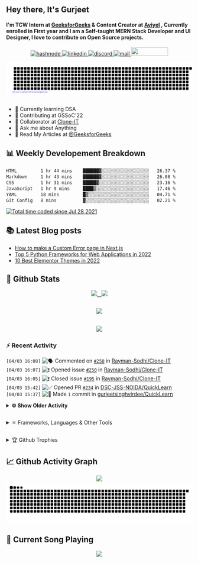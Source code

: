 ## Hey there, It's Gurjeet
#### I'm TCW Intern at [GeeksforGeeks](https://www.geeksforgeeks.org/) & Content Creator at [Aviyel](https://aviyel.com/discussions) , Currently enrolled in First year and I am a Self-taught MERN Stack Developer and UI Designer, I love to contribute on Open Source projects. 

<p align="center">
    <a href="https://gurjeet.hashnode.dev/" target="_blank">
    <img src="https://img.shields.io/badge/@gurjeetsingh-5C87FE?style=for-the-badge&logo=hashnode&logoColor=white" width="130" height="22" alt="hashnode">
    <a href="https://www.linkedin.com/in/gurjeet-singh-virdee-25a476199/" target="_blank">
    <img src="https://img.shields.io/badge/Gurjeet%20Singh%20Virdee-1976D2?style=for-the-badge&logo=linkedin&logoColor=white" width="150" height="22" alt="linkedin">
    <a href="https://discordapp.com/users/916597112882495510" target="_blank">
    <img src="https://img.shields.io/badge/@Guri-5865F2?style=for-the-badge&logo=discord&logoColor=white" width="80" height="22" alt="discord">
    <a href="https://leetcode.com/gurjeetsinghvirdee/" target="_blank">
    <img src="https://img.shields.io/badge/@gurjeetsinghvirdee-FFA116?style=for-the-badge&logo=leetcode&logoColor=white" width="150" height="22" alt="mail">
    <a href = "mailto: gurjeetsinghvirdee@gmail.com" target="_blank"><img src="https://img.shields.io/badge/Say, Hello-D74E43?style=for-the-badge&logo=gmail&logoColor=white" width="100" height="22"></a>
 </p>
 
<p align="center">
    <img src="https://github.com/gurjeetsinghvirdee/gurjeetsinghvirdee/blob/main/gitartwork.svg" />
</p>    
   
 
##         
        
<ul align="left">
  <li> 🏫 Currently learning DSA </li>
  <li> 💜 Contributing at GSSoC'22 </li>
  <li> 🤝 Collaborator at <a href="https://github.com/Rayman-Sodhi/Clone-IT"> Clone-IT </a></li>
  <li> 💬 Ask me about Anything </li>
  <li> 📕 Read My Articles at 
   <a href="https://auth.geeksforgeeks.org/user/gurjeetsinghvirdee/articles" target="_blank">@GeeksforGeeks</a>
 </li>
</ul>  
        
##        
  
## 📊 Weekly Developement Breakdown
  
<!--START_SECTION:waka-->

```text
HTML         1 hr 44 mins    ██████▓░░░░░░░░░░░░░░░░░░   26.37 %
Markdown     1 hr 43 mins    ██████▓░░░░░░░░░░░░░░░░░░   26.08 %
CSS          1 hr 31 mins    █████▓░░░░░░░░░░░░░░░░░░░   23.16 %
JavaScript   1 hr 9 mins     ████▒░░░░░░░░░░░░░░░░░░░░   17.46 %
YAML         18 mins         █▒░░░░░░░░░░░░░░░░░░░░░░░   04.71 %
Git Config   8 mins          ▓░░░░░░░░░░░░░░░░░░░░░░░░   02.21 %
```

<!--END_SECTION:waka--> 

<a href="https://wakatime.com/@ff7098eb-56b3-4619-bbbb-86aad0fce365"><img src="https://wakatime.com/badge/user/ff7098eb-56b3-4619-bbbb-86aad0fce365.svg?style=for-the-badge" alt="Total time coded since Jul 28 2021" /></a>
  
    
## 📚 Latest Blog posts
<!-- BLOG-POST-LIST:START -->
- [How to make a Custom Error page in Next.js](https://gurjeet.hashnode.dev/how-to-make-a-custom-error-page-in-nextjs)
- [Top 5 Python Frameworks for Web Applications in 2022](https://gurjeet.hashnode.dev/top-5-python-frameworks-for-web-applications-in-2022)
- [10 Best Elementor Themes in 2022](https://gurjeet.hashnode.dev/10-best-elementor-themes-in-2022)
<!-- BLOG-POST-LIST:END -->  
  
##
        
## 💫 Github Stats
        
<div align="center">
 <a href="https://github-readme-streak-stats.herokuapp.com/?user=gurjeetsinghvirdee&theme=synthwave" target="_blank">
   <img width="45%" src="https://github-readme-streak-stats.herokuapp.com/?user=gurjeetsinghvirdee&theme=synthwave" /> &nbsp;
 </a>
    
 <a href="https://github-readme-stats.vercel.app/api?username=gurjeetsinghvirdee&show_icons=true&theme=synthwave&include_all_commits=true" target="_blank">
  <img width="45%" src="https://github-readme-stats.vercel.app/api?username=gurjeetsinghvirdee&show_icons=true&theme=synthwave&include_all_commits=true" />
 </a>
</div>      
  
##
        
<div align="center">
   <a href="https://github-readme-stats.vercel.app/api/top-langs/?username=gurjeetsinghvirdee&layout=compact&hide=html&theme=synthwave" target="_blank">
       <img width="43%" src="https://github-readme-stats.vercel.app/api/top-langs/?username=gurjeetsinghvirdee&layout=compact&&theme=synthwave" />  
   </a> 
</div>   

##        
  
<p align="center">
  <img src="https://github-profile-summary-cards.vercel.app/api/cards/profile-details?username=gurjeetsinghvirdee&theme=dracula&hide_border=true" />
</p>
        
### ⚡ Recent Activity     
        
<!--START_SECTION:activity-->  
`[04/03 16:08]` <img alt="🗣" src="https://github.com/cheesits456/github-activity-readme/raw/master/icons/comment.png" align="top" height="18"> Commented on [`#250`](https://github.com//Rayman-Sodhi/Clone-IT/issues/250 'Add MS Paint Clone') in [Rayman-Sodhi/Clone-IT](https://github.com/Rayman-Sodhi/Clone-IT)  
`[04/03 16:07]` <img alt="❗️" src="https://github.com/cheesits456/github-activity-readme/raw/master/icons/issue.png" align="top" height="18"> Opened issue [`#250`](https://github.com//Rayman-Sodhi/Clone-IT/issues/250 'Add MS Paint Clone') in [Rayman-Sodhi/Clone-IT](https://github.com/Rayman-Sodhi/Clone-IT)  
`[04/03 16:05]` <img alt="❗️" src="https://github.com/cheesits456/github-activity-readme/raw/master/icons/issue.png" align="top" height="18"> Closed issue [`#195`](https://github.com//Rayman-Sodhi/Clone-IT/issues/195 'Read this⚡') in [Rayman-Sodhi/Clone-IT](https://github.com/Rayman-Sodhi/Clone-IT)  
`[04/03 15:42]` <img alt="✅" src="https://github.com/cheesits456/github-activity-readme/raw/master/icons/pr-open.png" align="top" height="18"> Opened PR [`#234`](https://github.com//DSC-JSS-NOIDA/QuickLearn/pull/234 'MEVN resources added') in [DSC-JSS-NOIDA/QuickLearn](https://github.com/DSC-JSS-NOIDA/QuickLearn)  
`[04/03 15:37]` <img alt="📝" src="https://github.com/cheesits456/github-activity-readme/raw/master/icons/commit.png" align="top" height="18"> Made `1` commit in [gurjeetsinghvirdee/QuickLearn](https://github.com/gurjeetsinghvirdee/QuickLearn)  

<details><summary><b> ⚙️ Show Older Activity</b></summary>

`[04/03 15:23]` <img alt="🗣" src="https://github.com/cheesits456/github-activity-readme/raw/master/icons/comment.png" align="top" height="18"> Commented on [`#250`](https://github.com//abhijeet007rocks8/Dev-Scripts/issues/250 '2048 game clone added') in [abhijeet007rocks8/Dev-Scripts](https://github.com/abhijeet007rocks8/Dev-Scripts)  
`[04/03 15:06]` <img alt="📝" src="https://github.com/cheesits456/github-activity-readme/raw/master/icons/commit.png" align="top" height="18"> Made `29` commits in [gurjeetsinghvirdee/QuickLearn](https://github.com/gurjeetsinghvirdee/QuickLearn)  
`[04/03 14:58]` <img alt="❗️" src="https://github.com/cheesits456/github-activity-readme/raw/master/icons/issue.png" align="top" height="18"> Opened issue [`#233`](https://github.com//DSC-JSS-NOIDA/QuickLearn/issues/233 'Add MEVN Resources ') in [DSC-JSS-NOIDA/QuickLearn](https://github.com/DSC-JSS-NOIDA/QuickLearn)  
`[04/03 12:29]` <img alt="❗️" src="https://github.com/cheesits456/github-activity-readme/raw/master/icons/issue.png" align="top" height="18"> Opened issue [`#230`](https://github.com//DSC-JSS-NOIDA/QuickLearn/issues/230 'Add GSSOC img in Readme') in [DSC-JSS-NOIDA/QuickLearn](https://github.com/DSC-JSS-NOIDA/QuickLearn)  
`[04/03 12:20]` <img alt="❗️" src="https://github.com/cheesits456/github-activity-readme/raw/master/icons/issue.png" align="top" height="18"> Closed issue [`#228`](https://github.com//Rayman-Sodhi/Clone-IT/issues/228 'Title: Styling Discord clone') in [Rayman-Sodhi/Clone-IT](https://github.com/Rayman-Sodhi/Clone-IT)  
`[04/03 12:03]` <img alt="❗️" src="https://github.com/cheesits456/github-activity-readme/raw/master/icons/issue.png" align="top" height="18"> Closed issue [`#249`](https://github.com//Rayman-Sodhi/Clone-IT/issues/249 'testing') in [Rayman-Sodhi/Clone-IT](https://github.com/Rayman-Sodhi/Clone-IT)  
`[04/03 12:02]` <img alt="🗣" src="https://github.com/cheesits456/github-activity-readme/raw/master/icons/comment.png" align="top" height="18"> Commented on [`#249`](https://github.com//Rayman-Sodhi/Clone-IT/issues/249 'testing') in [Rayman-Sodhi/Clone-IT](https://github.com/Rayman-Sodhi/Clone-IT)  
`[04/03 12:02]` <img alt="🗣" src="https://github.com/cheesits456/github-activity-readme/raw/master/icons/comment.png" align="top" height="18"> Commented on [`#249`](https://github.com//Rayman-Sodhi/Clone-IT/issues/249 'testing') in [Rayman-Sodhi/Clone-IT](https://github.com/Rayman-Sodhi/Clone-IT)  
`[04/03 12:02]` <img alt="❗️" src="https://github.com/cheesits456/github-activity-readme/raw/master/icons/issue.png" align="top" height="18"> Opened issue [`#249`](https://github.com//Rayman-Sodhi/Clone-IT/issues/249 'testing') in [Rayman-Sodhi/Clone-IT](https://github.com/Rayman-Sodhi/Clone-IT)  
`[04/03 12:00]` <img alt="📝" src="https://github.com/cheesits456/github-activity-readme/raw/master/icons/commit.png" align="top" height="18"> Made `1` commit in [Rayman-Sodhi/Clone-IT](https://github.com/Rayman-Sodhi/Clone-IT)  
`[04/03 11:55]` <img alt="📝" src="https://github.com/cheesits456/github-activity-readme/raw/master/icons/commit.png" align="top" height="18"> Made `2` commits in [gurjeetsinghvirdee/Ace-The-FrontEnd](https://github.com/gurjeetsinghvirdee/Ace-The-FrontEnd)  
`[04/03 11:54]` <img alt="✅" src="https://github.com/cheesits456/github-activity-readme/raw/master/icons/pr-open.png" align="top" height="18"> Opened PR [`#248`](https://github.com//Rayman-Sodhi/Clone-IT/pull/248 'Amazon clone added') in [Rayman-Sodhi/Clone-IT](https://github.com/Rayman-Sodhi/Clone-IT)  
`[04/03 11:47]` <img alt="📝" src="https://github.com/cheesits456/github-activity-readme/raw/master/icons/commit.png" align="top" height="18"> Made `12` commits in [gurjeetsinghvirdee/Clone-IT](https://github.com/gurjeetsinghvirdee/Clone-IT)  
`[04/03 11:15]` <img alt="📝" src="https://github.com/cheesits456/github-activity-readme/raw/master/icons/commit.png" align="top" height="18"> Made `4` commits in [Rayman-Sodhi/Clone-IT](https://github.com/Rayman-Sodhi/Clone-IT)  
`[04/03 11:15]` <img alt="🎉" src="https://github.com/cheesits456/github-activity-readme/raw/master/icons/merge.png" align="top" height="18"> Merged PR [`#246`](https://github.com//Rayman-Sodhi/Clone-IT/pull/246 'Better Styling') in [Rayman-Sodhi/Clone-IT](https://github.com/Rayman-Sodhi/Clone-IT)  
`[04/03 11:15]` <img alt="🔍" src="https://github.com/cheesits456/github-activity-readme/raw/master/icons/review.png" align="top" height="18"> Reviewed [`#246`](https://github.com//Rayman-Sodhi/Clone-IT/pull/246 'Better Styling') in [Rayman-Sodhi/Clone-IT](https://github.com/Rayman-Sodhi/Clone-IT)  
`[04/03 11:03]` <img alt="🗣" src="https://github.com/cheesits456/github-activity-readme/raw/master/icons/comment.png" align="top" height="18"> Commented on [`#167`](https://github.com//Rayman-Sodhi/Clone-IT/issues/167 'Make a Hamburger in Navbar ') in [Rayman-Sodhi/Clone-IT](https://github.com/Rayman-Sodhi/Clone-IT)  
`[04/03 10:53]` <img alt="🗣" src="https://github.com/cheesits456/github-activity-readme/raw/master/icons/comment.png" align="top" height="18"> Commented on [`#167`](https://github.com//Rayman-Sodhi/Clone-IT/issues/167 'Make a Hamburger in Navbar ') in [Rayman-Sodhi/Clone-IT](https://github.com/Rayman-Sodhi/Clone-IT)  
`[04/03 10:13]` <img alt="❗️" src="https://github.com/cheesits456/github-activity-readme/raw/master/icons/issue.png" align="top" height="18"> Opened issue [`#4359`](https://github.com//chatwoot/chatwoot/issues/4359 'Auto Reply after fetching canned response') in [chatwoot/chatwoot](https://github.com/chatwoot/chatwoot)  
`[04/03 06:23]` <img alt="📝" src="https://github.com/cheesits456/github-activity-readme/raw/master/icons/commit.png" align="top" height="18"> Made `6` commits in [Rayman-Sodhi/Clone-IT](https://github.com/Rayman-Sodhi/Clone-IT)  
`[04/03 06:23]` <img alt="🎉" src="https://github.com/cheesits456/github-activity-readme/raw/master/icons/merge.png" align="top" height="18"> Merged PR [`#245`](https://github.com//Rayman-Sodhi/Clone-IT/pull/245 'Avengers Puzzle Game Clone ') in [Rayman-Sodhi/Clone-IT](https://github.com/Rayman-Sodhi/Clone-IT)  
`[04/03 06:23]` <img alt="🔍" src="https://github.com/cheesits456/github-activity-readme/raw/master/icons/review.png" align="top" height="18"> Reviewed [`#245`](https://github.com//Rayman-Sodhi/Clone-IT/pull/245 'Avengers Puzzle Game Clone ') in [Rayman-Sodhi/Clone-IT](https://github.com/Rayman-Sodhi/Clone-IT)  
`[04/03 05:16]` <img alt="🗣" src="https://github.com/cheesits456/github-activity-readme/raw/master/icons/comment.png" align="top" height="18"> Commented on [`#288`](https://github.com//surajm-333/Ace-The-FrontEnd/issues/288 '2048 Game added') in [surajm-333/Ace-The-FrontEnd](https://github.com/surajm-333/Ace-The-FrontEnd)  
`[04/03 05:01]` <img alt="❗️" src="https://github.com/cheesits456/github-activity-readme/raw/master/icons/issue.png" align="top" height="18"> Closed issue [`#237`](https://github.com//Rayman-Sodhi/Clone-IT/issues/237 'Grammarly Clone ') in [Rayman-Sodhi/Clone-IT](https://github.com/Rayman-Sodhi/Clone-IT)  
`[04/03 05:00]` <img alt="🗣" src="https://github.com/cheesits456/github-activity-readme/raw/master/icons/comment.png" align="top" height="18"> Commented on [`#242`](https://github.com//Rayman-Sodhi/Clone-IT/issues/242 'Change Position of  scroll up button . Chatbot and Scroll up button  are intermixed.') in [Rayman-Sodhi/Clone-IT](https://github.com/Rayman-Sodhi/Clone-IT)  
`[04/02 21:43]` <img alt="📝" src="https://github.com/cheesits456/github-activity-readme/raw/master/icons/commit.png" align="top" height="18"> Made `1` commit in [gurjeetsinghvirdee/Clone-IT](https://github.com/gurjeetsinghvirdee/Clone-IT)  
`[04/02 21:34]` <img alt="🗣" src="https://github.com/cheesits456/github-activity-readme/raw/master/icons/comment.png" align="top" height="18"> Commented on [`#16`](https://github.com//Rayman-Sodhi/Clone-IT/issues/16 'Enhance the LInkedIn Clone and change the   idea from ConnectedIn to LinkedIn') in [Rayman-Sodhi/Clone-IT](https://github.com/Rayman-Sodhi/Clone-IT)  
`[04/02 21:34]` <img alt="✅" src="https://github.com/cheesits456/github-activity-readme/raw/master/icons/pr-open.png" align="top" height="18"> Opened PR [`#71`](https://github.com//girlscript/gssoc-website-new/pull/71 'feat: live chatbot added') in [girlscript/gssoc-website-new](https://github.com/girlscript/gssoc-website-new)  
`[04/02 21:30]` <img alt="📝" src="https://github.com/cheesits456/github-activity-readme/raw/master/icons/commit.png" align="top" height="18"> Made `1` commit in [gurjeetsinghvirdee/gssoc-website-new](https://github.com/gurjeetsinghvirdee/gssoc-website-new)  
`[04/02 21:19]` <img alt="📂" src="https://github.com/cheesits456/github-activity-readme/raw/master/icons/create-branch.png" align="top" height="18"> Created branch [`chatbot`](https://github.com/gurjeetsinghvirdee/gssoc-website-new/tree/chatbot) in [gurjeetsinghvirdee/gssoc-website-new](https://github.com/gurjeetsinghvirdee/gssoc-website-new)  
`[04/02 21:13]` <img alt="🗣" src="https://github.com/cheesits456/github-activity-readme/raw/master/icons/comment.png" align="top" height="18"> Commented on [`#31`](https://github.com//aviyelverse/aviyel-first-pr/issues/31 'Update README with more content') in [aviyelverse/aviyel-first-pr](https://github.com/aviyelverse/aviyel-first-pr)  
`[04/02 21:11]` <img alt="🗣" src="https://github.com/cheesits456/github-activity-readme/raw/master/icons/comment.png" align="top" height="18"> Commented on [`#31`](https://github.com//aviyelverse/aviyel-first-pr/issues/31 'Update README with more content') in [aviyelverse/aviyel-first-pr](https://github.com/aviyelverse/aviyel-first-pr)  
`[04/02 19:12]` <img alt="🗣" src="https://github.com/cheesits456/github-activity-readme/raw/master/icons/comment.png" align="top" height="18"> Commented on [`#31`](https://github.com//aviyelverse/aviyel-first-pr/issues/31 'Update README with more content') in [aviyelverse/aviyel-first-pr](https://github.com/aviyelverse/aviyel-first-pr)  
`[04/02 19:06]` <img alt="📝" src="https://github.com/cheesits456/github-activity-readme/raw/master/icons/commit.png" align="top" height="18"> Made `14` commits in [gurjeetsinghvirdee/aviyel-first-pr](https://github.com/gurjeetsinghvirdee/aviyel-first-pr)  
`[04/02 19:00]` <img alt="❗️" src="https://github.com/cheesits456/github-activity-readme/raw/master/icons/issue.png" align="top" height="18"> Opened issue [`#70`](https://github.com//girlscript/gssoc-website-new/issues/70 'Feat: Live Chatbot') in [girlscript/gssoc-website-new](https://github.com/girlscript/gssoc-website-new)  
`[04/02 18:58]` <img alt="📝" src="https://github.com/cheesits456/github-activity-readme/raw/master/icons/commit.png" align="top" height="18"> Made `1` commit in [gurjeetsinghvirdee/gssoc-website-new](https://github.com/gurjeetsinghvirdee/gssoc-website-new)  
`[04/02 18:54]` <img alt="📝" src="https://github.com/cheesits456/github-activity-readme/raw/master/icons/commit.png" align="top" height="18"> Made `1` commit in [gurjeetsinghvirdee/Clone-IT](https://github.com/gurjeetsinghvirdee/Clone-IT)  
`[04/02 18:44]` <img alt="✅" src="https://github.com/cheesits456/github-activity-readme/raw/master/icons/pr-open.png" align="top" height="18"> Opened PR [`#241`](https://github.com//Rayman-Sodhi/Clone-IT/pull/241 'Chabot created ') in [Rayman-Sodhi/Clone-IT](https://github.com/Rayman-Sodhi/Clone-IT)  
`[04/02 18:41]` <img alt="📝" src="https://github.com/cheesits456/github-activity-readme/raw/master/icons/commit.png" align="top" height="18"> Made `9` commits in [gurjeetsinghvirdee/Clone-IT](https://github.com/gurjeetsinghvirdee/Clone-IT)  
`[04/02 18:22]` <img alt="✅" src="https://github.com/cheesits456/github-activity-readme/raw/master/icons/pr-open.png" align="top" height="18"> Opened PR [`#288`](https://github.com//surajm-333/Ace-The-FrontEnd/pull/288 '2048 Game added') in [surajm-333/Ace-The-FrontEnd](https://github.com/surajm-333/Ace-The-FrontEnd)  
`[04/02 18:13]` <img alt="📂" src="https://github.com/cheesits456/github-activity-readme/raw/master/icons/create-branch.png" align="top" height="18"> Created branch [`game`](https://github.com/gurjeetsinghvirdee/Ace-The-FrontEnd/tree/game) in [gurjeetsinghvirdee/Ace-The-FrontEnd](https://github.com/gurjeetsinghvirdee/Ace-The-FrontEnd)  
`[04/02 17:59]` <img alt="🗣" src="https://github.com/cheesits456/github-activity-readme/raw/master/icons/comment.png" align="top" height="18"> Commented on [`#240`](https://github.com//Rayman-Sodhi/Clone-IT/issues/240 'Add Chatbot') in [Rayman-Sodhi/Clone-IT](https://github.com/Rayman-Sodhi/Clone-IT)  
`[04/02 17:59]` <img alt="❗️" src="https://github.com/cheesits456/github-activity-readme/raw/master/icons/issue.png" align="top" height="18"> Opened issue [`#240`](https://github.com//Rayman-Sodhi/Clone-IT/issues/240 'Add Chatbot') in [Rayman-Sodhi/Clone-IT](https://github.com/Rayman-Sodhi/Clone-IT)  
`[04/02 17:58]` <img alt="🗣" src="https://github.com/cheesits456/github-activity-readme/raw/master/icons/comment.png" align="top" height="18"> Commented on [`#239`](https://github.com//Rayman-Sodhi/Clone-IT/issues/239 'Title: Add Wordle-Clone') in [Rayman-Sodhi/Clone-IT](https://github.com/Rayman-Sodhi/Clone-IT)  
`[04/02 17:34]` <img alt="📝" src="https://github.com/cheesits456/github-activity-readme/raw/master/icons/commit.png" align="top" height="18"> Made `5` commits in [Rayman-Sodhi/Clone-IT](https://github.com/Rayman-Sodhi/Clone-IT)  
`[04/02 17:34]` <img alt="🎉" src="https://github.com/cheesits456/github-activity-readme/raw/master/icons/merge.png" align="top" height="18"> Merged PR [`#238`](https://github.com//Rayman-Sodhi/Clone-IT/pull/238 'Grammarly(Character Counter)') in [Rayman-Sodhi/Clone-IT](https://github.com/Rayman-Sodhi/Clone-IT)  
`[04/02 17:33]` <img alt="🔍" src="https://github.com/cheesits456/github-activity-readme/raw/master/icons/review.png" align="top" height="18"> Reviewed [`#238`](https://github.com//Rayman-Sodhi/Clone-IT/pull/238 'Grammarly(Character Counter)') in [Rayman-Sodhi/Clone-IT](https://github.com/Rayman-Sodhi/Clone-IT)  
`[04/02 15:23]` <img alt="📝" src="https://github.com/cheesits456/github-activity-readme/raw/master/icons/commit.png" align="top" height="18"> Made `2` commits in [gurjeetsinghvirdee/Ace-The-FrontEnd](https://github.com/gurjeetsinghvirdee/Ace-The-FrontEnd)  
`[04/02 15:20]` <img alt="📝" src="https://github.com/cheesits456/github-activity-readme/raw/master/icons/commit.png" align="top" height="18"> Made `53` commits in [gurjeetsinghvirdee/Bundli-Frontend](https://github.com/gurjeetsinghvirdee/Bundli-Frontend)  
`[04/02 15:18]` <img alt="🗣" src="https://github.com/cheesits456/github-activity-readme/raw/master/icons/comment.png" align="top" height="18"> Commented on [`#238`](https://github.com//Rayman-Sodhi/Clone-IT/issues/238 'Grammarly(Character Counter)') in [Rayman-Sodhi/Clone-IT](https://github.com/Rayman-Sodhi/Clone-IT)  
`[04/02 07:18]` <img alt="🗣" src="https://github.com/cheesits456/github-activity-readme/raw/master/icons/comment.png" align="top" height="18"> Commented on [`#188`](https://github.com//Rayman-Sodhi/Clone-IT/issues/188 'Title: Add a CodePen Clone ') in [Rayman-Sodhi/Clone-IT](https://github.com/Rayman-Sodhi/Clone-IT)  
`[04/02 06:11]` <img alt="❗️" src="https://github.com/cheesits456/github-activity-readme/raw/master/icons/issue.png" align="top" height="18"> Opened issue [`#431`](https://github.com//ZeroOctave/ZeroOctave-Javascript-Projects/issues/431 'Add 2048 game') in [ZeroOctave/ZeroOctave-Javascript-Projects](https://github.com/ZeroOctave/ZeroOctave-Javascript-Projects)  
`[04/02 05:33]` <img alt="⭐" src="https://github.com/cheesits456/github-activity-readme/raw/master/icons/star.png" align="top" height="18"> Starred [medusajs/medusa](https://github.com/medusajs/medusa)  
`[04/02 05:31]` <img alt="🗣" src="https://github.com/cheesits456/github-activity-readme/raw/master/icons/comment.png" align="top" height="18"> Commented on [`#58`](https://github.com//Rayman-Sodhi/Clone-IT/issues/58 'Confirmed password not hidden') in [Rayman-Sodhi/Clone-IT](https://github.com/Rayman-Sodhi/Clone-IT)  
`[04/02 05:31]` <img alt="❗️" src="https://github.com/cheesits456/github-activity-readme/raw/master/icons/issue.png" align="top" height="18"> Closed issue [`#58`](https://github.com//Rayman-Sodhi/Clone-IT/issues/58 'Confirmed password not hidden') in [Rayman-Sodhi/Clone-IT](https://github.com/Rayman-Sodhi/Clone-IT)  
`[04/02 05:29]` <img alt="❗️" src="https://github.com/cheesits456/github-activity-readme/raw/master/icons/issue.png" align="top" height="18"> Closed issue [`#236`](https://github.com//Rayman-Sodhi/Clone-IT/issues/236 'Add Instagram Clone ') in [Rayman-Sodhi/Clone-IT](https://github.com/Rayman-Sodhi/Clone-IT)  
`[04/02 05:29]` <img alt="🗣" src="https://github.com/cheesits456/github-activity-readme/raw/master/icons/comment.png" align="top" height="18"> Commented on [`#236`](https://github.com//Rayman-Sodhi/Clone-IT/issues/236 'Add Instagram Clone ') in [Rayman-Sodhi/Clone-IT](https://github.com/Rayman-Sodhi/Clone-IT)  
`[04/02 04:34]` <img alt="❗️" src="https://github.com/cheesits456/github-activity-readme/raw/master/icons/issue.png" align="top" height="18"> Closed issue [`#214`](https://github.com//Rayman-Sodhi/Clone-IT/issues/214 'Create: Kali.org Homepage Clone') in [Rayman-Sodhi/Clone-IT](https://github.com/Rayman-Sodhi/Clone-IT)  
`[04/02 04:33]` <img alt="📝" src="https://github.com/cheesits456/github-activity-readme/raw/master/icons/commit.png" align="top" height="18"> Made `2` commits in [Rayman-Sodhi/Clone-IT](https://github.com/Rayman-Sodhi/Clone-IT)  
`[04/02 04:33]` <img alt="🎉" src="https://github.com/cheesits456/github-activity-readme/raw/master/icons/merge.png" align="top" height="18"> Merged PR [`#235`](https://github.com//Rayman-Sodhi/Clone-IT/pull/235 'kali-org-homepage-clone') in [Rayman-Sodhi/Clone-IT](https://github.com/Rayman-Sodhi/Clone-IT)  
`[04/02 04:33]` <img alt="🔍" src="https://github.com/cheesits456/github-activity-readme/raw/master/icons/review.png" align="top" height="18"> Reviewed [`#235`](https://github.com//Rayman-Sodhi/Clone-IT/pull/235 'kali-org-homepage-clone') in [Rayman-Sodhi/Clone-IT](https://github.com/Rayman-Sodhi/Clone-IT)  
`[04/01 21:46]` <img alt="❗️" src="https://github.com/cheesits456/github-activity-readme/raw/master/icons/issue.png" align="top" height="18"> Opened issue [`#279`](https://github.com//surajm-333/Ace-The-FrontEnd/issues/279 'Add Amazon Clone') in [surajm-333/Ace-The-FrontEnd](https://github.com/surajm-333/Ace-The-FrontEnd)  
`[04/01 21:41]` <img alt="❗️" src="https://github.com/cheesits456/github-activity-readme/raw/master/icons/issue.png" align="top" height="18"> Opened issue [`#254`](https://github.com//abhijeet007rocks8/Dev-Scripts/issues/254 '3d Layered Effect') in [abhijeet007rocks8/Dev-Scripts](https://github.com/abhijeet007rocks8/Dev-Scripts)  
`[04/01 21:39]` <img alt="❗️" src="https://github.com/cheesits456/github-activity-readme/raw/master/icons/issue.png" align="top" height="18"> Opened issue [`#253`](https://github.com//abhijeet007rocks8/Dev-Scripts/issues/253 'Add Todo App') in [abhijeet007rocks8/Dev-Scripts](https://github.com/abhijeet007rocks8/Dev-Scripts)  
`[04/01 21:35]` <img alt="🗣" src="https://github.com/cheesits456/github-activity-readme/raw/master/icons/comment.png" align="top" height="18"> Commented on [`#234`](https://github.com//Rayman-Sodhi/Clone-IT/issues/234 'Add Amazon Clone') in [Rayman-Sodhi/Clone-IT](https://github.com/Rayman-Sodhi/Clone-IT)  
`[04/01 21:34]` <img alt="❗️" src="https://github.com/cheesits456/github-activity-readme/raw/master/icons/issue.png" align="top" height="18"> Opened issue [`#234`](https://github.com//Rayman-Sodhi/Clone-IT/issues/234 'Add Amazon Clone') in [Rayman-Sodhi/Clone-IT](https://github.com/Rayman-Sodhi/Clone-IT)  
`[04/01 20:57]` <img alt="📝" src="https://github.com/cheesits456/github-activity-readme/raw/master/icons/commit.png" align="top" height="18"> Made `1` commit in [gurjeetsinghvirdee/Dev-Scripts](https://github.com/gurjeetsinghvirdee/Dev-Scripts)  
`[04/01 20:53]` <img alt="✅" src="https://github.com/cheesits456/github-activity-readme/raw/master/icons/pr-open.png" align="top" height="18"> Opened PR [`#250`](https://github.com//abhijeet007rocks8/Dev-Scripts/pull/250 '2048 game clone added') in [abhijeet007rocks8/Dev-Scripts](https://github.com/abhijeet007rocks8/Dev-Scripts)  
`[04/01 20:49]` <img alt="📂" src="https://github.com/cheesits456/github-activity-readme/raw/master/icons/create-branch.png" align="top" height="18"> Created branch [`2048`](https://github.com/gurjeetsinghvirdee/Dev-Scripts/tree/2048) in [gurjeetsinghvirdee/Dev-Scripts](https://github.com/gurjeetsinghvirdee/Dev-Scripts)  
`[04/01 20:15]` <img alt="❗️" src="https://github.com/cheesits456/github-activity-readme/raw/master/icons/issue.png" align="top" height="18"> Opened issue [`#249`](https://github.com//abhijeet007rocks8/Dev-Scripts/issues/249 'Add Amazon Clone') in [abhijeet007rocks8/Dev-Scripts](https://github.com/abhijeet007rocks8/Dev-Scripts)  
`[04/01 20:02]` <img alt="📝" src="https://github.com/cheesits456/github-activity-readme/raw/master/icons/commit.png" align="top" height="18"> Made `2` commits in [gurjeetsinghvirdee/Dev-Scripts](https://github.com/gurjeetsinghvirdee/Dev-Scripts)  
`[04/01 19:57]` <img alt="📝" src="https://github.com/cheesits456/github-activity-readme/raw/master/icons/commit.png" align="top" height="18"> Made `2` commits in [gurjeetsinghvirdee/gurjeetsinghvirdee](https://github.com/gurjeetsinghvirdee/gurjeetsinghvirdee)  
`[04/01 19:36]` <img alt="🗣" src="https://github.com/cheesits456/github-activity-readme/raw/master/icons/comment.png" align="top" height="18"> Commented on [`#233`](https://github.com//Rayman-Sodhi/Clone-IT/issues/233 'Clones linked') in [Rayman-Sodhi/Clone-IT](https://github.com/Rayman-Sodhi/Clone-IT)  
`[04/01 19:28]` <img alt="📝" src="https://github.com/cheesits456/github-activity-readme/raw/master/icons/commit.png" align="top" height="18"> Made `4` commits in [gurjeetsinghvirdee/Clone-IT](https://github.com/gurjeetsinghvirdee/Clone-IT)  
`[04/01 18:50]` <img alt="🗣" src="https://github.com/cheesits456/github-activity-readme/raw/master/icons/comment.png" align="top" height="18"> Commented on [`#150`](https://github.com//Rayman-Sodhi/Clone-IT/issues/150 'Add some new features in FAQ page') in [Rayman-Sodhi/Clone-IT](https://github.com/Rayman-Sodhi/Clone-IT)  
`[04/01 18:49]` <img alt="🗣" src="https://github.com/cheesits456/github-activity-readme/raw/master/icons/comment.png" align="top" height="18"> Commented on [`#150`](https://github.com//Rayman-Sodhi/Clone-IT/issues/150 'Add some new features in FAQ page') in [Rayman-Sodhi/Clone-IT](https://github.com/Rayman-Sodhi/Clone-IT)  
`[04/01 18:31]` <img alt="📝" src="https://github.com/cheesits456/github-activity-readme/raw/master/icons/commit.png" align="top" height="18"> Made `1` commit in [gurjeetsinghvirdee/Clone-IT](https://github.com/gurjeetsinghvirdee/Clone-IT)  
`[04/01 17:42]` <img alt="✅" src="https://github.com/cheesits456/github-activity-readme/raw/master/icons/pr-open.png" align="top" height="18"> Opened PR [`#233`](https://github.com//Rayman-Sodhi/Clone-IT/pull/233 'Clones linked') in [Rayman-Sodhi/Clone-IT](https://github.com/Rayman-Sodhi/Clone-IT)  
`[04/01 17:37]` <img alt="📝" src="https://github.com/cheesits456/github-activity-readme/raw/master/icons/commit.png" align="top" height="18"> Made `86` commits in [gurjeetsinghvirdee/Clone-IT](https://github.com/gurjeetsinghvirdee/Clone-IT)  
`[04/01 15:20]` <img alt="❗️" src="https://github.com/cheesits456/github-activity-readme/raw/master/icons/issue.png" align="top" height="18"> Closed issue [`#227`](https://github.com//abhijeet007rocks8/Dev-Scripts/issues/227 'Google Search Engine Clone ') in [abhijeet007rocks8/Dev-Scripts](https://github.com/abhijeet007rocks8/Dev-Scripts)  
`[04/01 15:18]` <img alt="❗️" src="https://github.com/cheesits456/github-activity-readme/raw/master/icons/issue.png" align="top" height="18"> Opened issue [`#241`](https://github.com//abhijeet007rocks8/Dev-Scripts/issues/241 'add 2048 game ') in [abhijeet007rocks8/Dev-Scripts](https://github.com/abhijeet007rocks8/Dev-Scripts)  
`[04/01 15:09]` <img alt="🗣" src="https://github.com/cheesits456/github-activity-readme/raw/master/icons/comment.png" align="top" height="18"> Commented on [`#232`](https://github.com//Rayman-Sodhi/Clone-IT/issues/232 'link cloned projects') in [Rayman-Sodhi/Clone-IT](https://github.com/Rayman-Sodhi/Clone-IT)  
`[04/01 15:09]` <img alt="❗️" src="https://github.com/cheesits456/github-activity-readme/raw/master/icons/issue.png" align="top" height="18"> Opened issue [`#232`](https://github.com//Rayman-Sodhi/Clone-IT/issues/232 'link cloned projects') in [Rayman-Sodhi/Clone-IT](https://github.com/Rayman-Sodhi/Clone-IT)  
`[04/01 14:55]` <img alt="🗣" src="https://github.com/cheesits456/github-activity-readme/raw/master/icons/comment.png" align="top" height="18"> Commented on [`#231`](https://github.com//Rayman-Sodhi/Clone-IT/issues/231 'Twitch Homepage Clone') in [Rayman-Sodhi/Clone-IT](https://github.com/Rayman-Sodhi/Clone-IT)  
`[04/01 14:55]` <img alt="🗣" src="https://github.com/cheesits456/github-activity-readme/raw/master/icons/comment.png" align="top" height="18"> Commented on [`#231`](https://github.com//Rayman-Sodhi/Clone-IT/issues/231 'Twitch Homepage Clone') in [Rayman-Sodhi/Clone-IT](https://github.com/Rayman-Sodhi/Clone-IT)  
`[04/01 14:53]` <img alt="📂" src="https://github.com/cheesits456/github-activity-readme/raw/master/icons/create-branch.png" align="top" height="18"> Created branch [`master`](https://github.com/gurjeetsinghvirdee/2048-game/tree/master) in [gurjeetsinghvirdee/2048-game](https://github.com/gurjeetsinghvirdee/2048-game)  
`[04/01 14:35]` <img alt="➕" src="https://github.com/cheesits456/github-activity-readme/raw/master/icons/create-repo.png" align="top" height="18"> Created repository [gurjeetsinghvirdee/2048-game](https://github.com/gurjeetsinghvirdee/2048-game)  
`[04/01 14:20]` <img alt="❗️" src="https://github.com/cheesits456/github-activity-readme/raw/master/icons/issue.png" align="top" height="18"> Closed issue [`#6`](https://github.com//gurjeetsinghvirdee/gurjeetsinghvirdee/issues/6 'feat: demo') in [gurjeetsinghvirdee/gurjeetsinghvirdee](https://github.com/gurjeetsinghvirdee/gurjeetsinghvirdee)  
`[04/01 14:19]` <img alt="❗️" src="https://github.com/cheesits456/github-activity-readme/raw/master/icons/issue.png" align="top" height="18"> Opened issue [`#6`](https://github.com//gurjeetsinghvirdee/gurjeetsinghvirdee/issues/6 'feat: demo') in [gurjeetsinghvirdee/gurjeetsinghvirdee](https://github.com/gurjeetsinghvirdee/gurjeetsinghvirdee)  
`[04/01 14:18]` <img alt="❗️" src="https://github.com/cheesits456/github-activity-readme/raw/master/icons/issue.png" align="top" height="18"> Closed issue [`#5`](https://github.com//gurjeetsinghvirdee/gurjeetsinghvirdee/issues/5 'contributor: add project') in [gurjeetsinghvirdee/gurjeetsinghvirdee](https://github.com/gurjeetsinghvirdee/gurjeetsinghvirdee)  
`[04/01 14:17]` <img alt="❗️" src="https://github.com/cheesits456/github-activity-readme/raw/master/icons/issue.png" align="top" height="18"> Opened issue [`#5`](https://github.com//gurjeetsinghvirdee/gurjeetsinghvirdee/issues/5 'contributor: add project') in [gurjeetsinghvirdee/gurjeetsinghvirdee](https://github.com/gurjeetsinghvirdee/gurjeetsinghvirdee)  
`[04/01 14:13]` <img alt="📝" src="https://github.com/cheesits456/github-activity-readme/raw/master/icons/commit.png" align="top" height="18"> Made `3` commits in [gurjeetsinghvirdee/gurjeetsinghvirdee](https://github.com/gurjeetsinghvirdee/gurjeetsinghvirdee)  
`[04/01 14:06]` <img alt="🗣" src="https://github.com/cheesits456/github-activity-readme/raw/master/icons/comment.png" align="top" height="18"> Commented on [`#4`](https://github.com//gurjeetsinghvirdee/gurjeetsinghvirdee/issues/4 'testing') in [gurjeetsinghvirdee/gurjeetsinghvirdee](https://github.com/gurjeetsinghvirdee/gurjeetsinghvirdee)  
`[04/01 14:06]` <img alt="❗️" src="https://github.com/cheesits456/github-activity-readme/raw/master/icons/issue.png" align="top" height="18"> Closed issue [`#4`](https://github.com//gurjeetsinghvirdee/gurjeetsinghvirdee/issues/4 'testing') in [gurjeetsinghvirdee/gurjeetsinghvirdee](https://github.com/gurjeetsinghvirdee/gurjeetsinghvirdee)  
`[04/01 14:06]` <img alt="📝" src="https://github.com/cheesits456/github-activity-readme/raw/master/icons/commit.png" align="top" height="18"> Made `1` commit in [gurjeetsinghvirdee/gurjeetsinghvirdee](https://github.com/gurjeetsinghvirdee/gurjeetsinghvirdee)  
`[04/01 14:02]` <img alt="❗️" src="https://github.com/cheesits456/github-activity-readme/raw/master/icons/issue.png" align="top" height="18"> Opened issue [`#4`](https://github.com//gurjeetsinghvirdee/gurjeetsinghvirdee/issues/4 'testing') in [gurjeetsinghvirdee/gurjeetsinghvirdee](https://github.com/gurjeetsinghvirdee/gurjeetsinghvirdee)  
`[04/01 13:59]` <img alt="📝" src="https://github.com/cheesits456/github-activity-readme/raw/master/icons/commit.png" align="top" height="18"> Made `1` commit in [gurjeetsinghvirdee/gurjeetsinghvirdee](https://github.com/gurjeetsinghvirdee/gurjeetsinghvirdee)  
`[04/01 13:53]` <img alt="🗣" src="https://github.com/cheesits456/github-activity-readme/raw/master/icons/comment.png" align="top" height="18"> Commented on [`#229`](https://github.com//Rayman-Sodhi/Clone-IT/issues/229 'Auto assign issue ') in [Rayman-Sodhi/Clone-IT](https://github.com/Rayman-Sodhi/Clone-IT)  
`[04/01 13:52]` <img alt="❗️" src="https://github.com/cheesits456/github-activity-readme/raw/master/icons/issue.png" align="top" height="18"> Closed issue [`#230`](https://github.com//Rayman-Sodhi/Clone-IT/issues/230 'demo') in [Rayman-Sodhi/Clone-IT](https://github.com/Rayman-Sodhi/Clone-IT)  
`[04/01 13:52]` <img alt="🗣" src="https://github.com/cheesits456/github-activity-readme/raw/master/icons/comment.png" align="top" height="18"> Commented on [`#230`](https://github.com//Rayman-Sodhi/Clone-IT/issues/230 'demo') in [Rayman-Sodhi/Clone-IT](https://github.com/Rayman-Sodhi/Clone-IT)  
`[04/01 13:51]` <img alt="🗣" src="https://github.com/cheesits456/github-activity-readme/raw/master/icons/comment.png" align="top" height="18"> Commented on [`#230`](https://github.com//Rayman-Sodhi/Clone-IT/issues/230 'demo') in [Rayman-Sodhi/Clone-IT](https://github.com/Rayman-Sodhi/Clone-IT)  
`[04/01 13:50]` <img alt="❗️" src="https://github.com/cheesits456/github-activity-readme/raw/master/icons/issue.png" align="top" height="18"> Opened issue [`#230`](https://github.com//Rayman-Sodhi/Clone-IT/issues/230 'demo') in [Rayman-Sodhi/Clone-IT](https://github.com/Rayman-Sodhi/Clone-IT)  
`[04/01 13:49]` <img alt="📝" src="https://github.com/cheesits456/github-activity-readme/raw/master/icons/commit.png" align="top" height="18"> Made `1` commit in [gurjeetsinghvirdee/Clone-IT](https://github.com/gurjeetsinghvirdee/Clone-IT)  
`[04/01 13:48]` <img alt="🗣" src="https://github.com/cheesits456/github-activity-readme/raw/master/icons/comment.png" align="top" height="18"> Commented on [`#227`](https://github.com//abhijeet007rocks8/Dev-Scripts/issues/227 'Google Search Engine Clone ') in [abhijeet007rocks8/Dev-Scripts](https://github.com/abhijeet007rocks8/Dev-Scripts)  
`[04/01 13:45]` <img alt="🗣" src="https://github.com/cheesits456/github-activity-readme/raw/master/icons/comment.png" align="top" height="18"> Commented on [`#225`](https://github.com//Rayman-Sodhi/Clone-IT/issues/225 '2048 game ') in [Rayman-Sodhi/Clone-IT](https://github.com/Rayman-Sodhi/Clone-IT)  
`[04/01 13:44]` <img alt="🗣" src="https://github.com/cheesits456/github-activity-readme/raw/master/icons/comment.png" align="top" height="18"> Commented on [`#225`](https://github.com//Rayman-Sodhi/Clone-IT/issues/225 '2048 game ') in [Rayman-Sodhi/Clone-IT](https://github.com/Rayman-Sodhi/Clone-IT)  
`[04/01 13:43]` <img alt="🎉" src="https://github.com/cheesits456/github-activity-readme/raw/master/icons/merge.png" align="top" height="18"> Merged PR [`#225`](https://github.com//Rayman-Sodhi/Clone-IT/pull/225 '2048 game ') in [Rayman-Sodhi/Clone-IT](https://github.com/Rayman-Sodhi/Clone-IT)  
`[04/01 13:43]` <img alt="❗️" src="https://github.com/cheesits456/github-activity-readme/raw/master/icons/issue.png" align="top" height="18"> Closed issue [`#224`](https://github.com//Rayman-Sodhi/Clone-IT/issues/224 'Add 2048 game') in [Rayman-Sodhi/Clone-IT](https://github.com/Rayman-Sodhi/Clone-IT)  
`[04/01 13:43]` <img alt="📝" src="https://github.com/cheesits456/github-activity-readme/raw/master/icons/commit.png" align="top" height="18"> Made `3` commits in [Rayman-Sodhi/Clone-IT](https://github.com/Rayman-Sodhi/Clone-IT)  
`[04/01 13:43]` <img alt="🎉" src="https://github.com/cheesits456/github-activity-readme/raw/master/icons/merge.png" align="top" height="18"> Merged PR [`#229`](https://github.com//Rayman-Sodhi/Clone-IT/pull/229 'Auto assign issue ') in [Rayman-Sodhi/Clone-IT](https://github.com/Rayman-Sodhi/Clone-IT)  
`[04/01 13:43]` <img alt="❗️" src="https://github.com/cheesits456/github-activity-readme/raw/master/icons/issue.png" align="top" height="18"> Closed issue [`#226`](https://github.com//Rayman-Sodhi/Clone-IT/issues/226 'Updating Workflows') in [Rayman-Sodhi/Clone-IT](https://github.com/Rayman-Sodhi/Clone-IT)  
`[04/01 13:42]` <img alt="🗣" src="https://github.com/cheesits456/github-activity-readme/raw/master/icons/comment.png" align="top" height="18"> Commented on [`#229`](https://github.com//Rayman-Sodhi/Clone-IT/issues/229 'Auto assign issue ') in [Rayman-Sodhi/Clone-IT](https://github.com/Rayman-Sodhi/Clone-IT)  
`[04/01 13:42]` <img alt="🗣" src="https://github.com/cheesits456/github-activity-readme/raw/master/icons/comment.png" align="top" height="18"> Commented on [`#228`](https://github.com//Rayman-Sodhi/Clone-IT/issues/228 'Title: Styling Discord clone') in [Rayman-Sodhi/Clone-IT](https://github.com/Rayman-Sodhi/Clone-IT)  
`[04/01 13:41]` <img alt="🗣" src="https://github.com/cheesits456/github-activity-readme/raw/master/icons/comment.png" align="top" height="18"> Commented on [`#227`](https://github.com//Rayman-Sodhi/Clone-IT/issues/227 'Image carousel in KFC Clone') in [Rayman-Sodhi/Clone-IT](https://github.com/Rayman-Sodhi/Clone-IT)  
`[04/01 13:37]` <img alt="✅" src="https://github.com/cheesits456/github-activity-readme/raw/master/icons/pr-open.png" align="top" height="18"> Opened PR [`#229`](https://github.com//Rayman-Sodhi/Clone-IT/pull/229 'Auto assign issue ') in [Rayman-Sodhi/Clone-IT](https://github.com/Rayman-Sodhi/Clone-IT)  
`[04/01 13:35]` <img alt="📂" src="https://github.com/cheesits456/github-activity-readme/raw/master/icons/create-branch.png" align="top" height="18"> Created branch [`workflows`](https://github.com/gurjeetsinghvirdee/Clone-IT/tree/workflows) in [gurjeetsinghvirdee/Clone-IT](https://github.com/gurjeetsinghvirdee/Clone-IT)  
`[04/01 13:18]` <img alt="🗣" src="https://github.com/cheesits456/github-activity-readme/raw/master/icons/comment.png" align="top" height="18"> Commented on [`#226`](https://github.com//Rayman-Sodhi/Clone-IT/issues/226 'Updating Workflows') in [Rayman-Sodhi/Clone-IT](https://github.com/Rayman-Sodhi/Clone-IT)  
`[04/01 13:17]` <img alt="❗️" src="https://github.com/cheesits456/github-activity-readme/raw/master/icons/issue.png" align="top" height="18"> Opened issue [`#226`](https://github.com//Rayman-Sodhi/Clone-IT/issues/226 'Updating Workflows') in [Rayman-Sodhi/Clone-IT](https://github.com/Rayman-Sodhi/Clone-IT)  
`[04/01 10:28]` <img alt="✅" src="https://github.com/cheesits456/github-activity-readme/raw/master/icons/pr-open.png" align="top" height="18"> Opened PR [`#225`](https://github.com//Rayman-Sodhi/Clone-IT/pull/225 '2048 game ') in [Rayman-Sodhi/Clone-IT](https://github.com/Rayman-Sodhi/Clone-IT)  
`[04/01 10:20]` <img alt="📝" src="https://github.com/cheesits456/github-activity-readme/raw/master/icons/commit.png" align="top" height="18"> Made `8` commits in [gurjeetsinghvirdee/Clone-IT](https://github.com/gurjeetsinghvirdee/Clone-IT)  
`[04/01 09:09]` <img alt="❗️" src="https://github.com/cheesits456/github-activity-readme/raw/master/icons/issue.png" align="top" height="18"> Opened issue [`#224`](https://github.com//Rayman-Sodhi/Clone-IT/issues/224 'Add 2048 game') in [Rayman-Sodhi/Clone-IT](https://github.com/Rayman-Sodhi/Clone-IT)  
`[04/01 08:55]` <img alt="📝" src="https://github.com/cheesits456/github-activity-readme/raw/master/icons/commit.png" align="top" height="18"> Made `21` commits in [gurjeetsinghvirdee/gssoc-website-new](https://github.com/gurjeetsinghvirdee/gssoc-website-new)  
`[04/01 08:10]` <img alt="🗣" src="https://github.com/cheesits456/github-activity-readme/raw/master/icons/comment.png" align="top" height="18"> Commented on [`#403`](https://github.com//khushi-purwar/WebDev-ProjectKart/issues/403 'Add Google Search Clone') in [khushi-purwar/WebDev-ProjectKart](https://github.com/khushi-purwar/WebDev-ProjectKart)  
`[04/01 08:07]` <img alt="🍴" src="https://github.com/cheesits456/github-activity-readme/raw/master/icons/fork.png" align="top" height="18"> Forked [khushi-purwar/WebDev-ProjectKart](https://github.com/khushi-purwar/WebDev-ProjectKart) to [gurjeetsinghvirdee/WebDev-ProjectKart](https://github.com/gurjeetsinghvirdee/WebDev-ProjectKart)  
`[04/01 08:05]` <img alt="❗️" src="https://github.com/cheesits456/github-activity-readme/raw/master/icons/issue.png" align="top" height="18"> Opened issue [`#403`](https://github.com//khushi-purwar/WebDev-ProjectKart/issues/403 'Add Google Search Clone') in [khushi-purwar/WebDev-ProjectKart](https://github.com/khushi-purwar/WebDev-ProjectKart)  
`[04/01 07:56]` <img alt="❗️" src="https://github.com/cheesits456/github-activity-readme/raw/master/icons/issue.png" align="top" height="18"> Opened issue [`#273`](https://github.com//surajm-333/Ace-The-FrontEnd/issues/273 'Add 2048 game') in [surajm-333/Ace-The-FrontEnd](https://github.com/surajm-333/Ace-The-FrontEnd)  
`[04/01 07:31]` <img alt="❗️" src="https://github.com/cheesits456/github-activity-readme/raw/master/icons/issue.png" align="top" height="18"> Opened issue [`#228`](https://github.com//abhijeet007rocks8/Dev-Scripts/issues/228 'add workflows') in [abhijeet007rocks8/Dev-Scripts](https://github.com/abhijeet007rocks8/Dev-Scripts)  
`[04/01 07:27]` <img alt="🍴" src="https://github.com/cheesits456/github-activity-readme/raw/master/icons/fork.png" align="top" height="18"> Forked [abhijeet007rocks8/Dev-Scripts](https://github.com/abhijeet007rocks8/Dev-Scripts) to [gurjeetsinghvirdee/Dev-Scripts](https://github.com/gurjeetsinghvirdee/Dev-Scripts)  
`[04/01 07:25]` <img alt="❗️" src="https://github.com/cheesits456/github-activity-readme/raw/master/icons/issue.png" align="top" height="18"> Opened issue [`#227`](https://github.com//abhijeet007rocks8/Dev-Scripts/issues/227 'Google Search Engine Clone ') in [abhijeet007rocks8/Dev-Scripts](https://github.com/abhijeet007rocks8/Dev-Scripts)  
`[04/01 07:06]` <img alt="📝" src="https://github.com/cheesits456/github-activity-readme/raw/master/icons/commit.png" align="top" height="18"> Made `209` commits in [gurjeetsinghvirdee/Ace-The-FrontEnd](https://github.com/gurjeetsinghvirdee/Ace-The-FrontEnd)  
`[04/01 07:04]` <img alt="📝" src="https://github.com/cheesits456/github-activity-readme/raw/master/icons/commit.png" align="top" height="18"> Made `7` commits in [gurjeetsinghvirdee/Amazing-Js-Projects](https://github.com/gurjeetsinghvirdee/Amazing-Js-Projects)  
`[04/01 07:01]` <img alt="🍴" src="https://github.com/cheesits456/github-activity-readme/raw/master/icons/fork.png" align="top" height="18"> Forked [ZeroOctave/ZeroOctave-Javascript-Projects](https://github.com/ZeroOctave/ZeroOctave-Javascript-Projects) to [gurjeetsinghvirdee/ZeroOctave-Javascript-Projects](https://github.com/gurjeetsinghvirdee/ZeroOctave-Javascript-Projects)  
`[04/01 06:17]` <img alt="❗️" src="https://github.com/cheesits456/github-activity-readme/raw/master/icons/issue.png" align="top" height="18"> Opened issue [`#425`](https://github.com//ZeroOctave/ZeroOctave-Javascript-Projects/issues/425 'Add Google Clone') in [ZeroOctave/ZeroOctave-Javascript-Projects](https://github.com/ZeroOctave/ZeroOctave-Javascript-Projects)  
`[03/31 17:27]` <img alt="🗣" src="https://github.com/cheesits456/github-activity-readme/raw/master/icons/comment.png" align="top" height="18"> Commented on [`#190`](https://github.com//Rayman-Sodhi/Clone-IT/issues/190 'AppleClone TV&Home Page ') in [Rayman-Sodhi/Clone-IT](https://github.com/Rayman-Sodhi/Clone-IT)  
`[03/31 16:30]` <img alt="📝" src="https://github.com/cheesits456/github-activity-readme/raw/master/icons/commit.png" align="top" height="18"> Made `2` commits in [Rayman-Sodhi/Clone-IT](https://github.com/Rayman-Sodhi/Clone-IT)  
`[03/31 16:30]` <img alt="🎉" src="https://github.com/cheesits456/github-activity-readme/raw/master/icons/merge.png" align="top" height="18"> Merged PR [`#223`](https://github.com//Rayman-Sodhi/Clone-IT/pull/223 'Added microsoft teams page clone files') in [Rayman-Sodhi/Clone-IT](https://github.com/Rayman-Sodhi/Clone-IT)  
`[03/31 16:30]` <img alt="❗️" src="https://github.com/cheesits456/github-activity-readme/raw/master/icons/issue.png" align="top" height="18"> Closed issue [`#165`](https://github.com//Rayman-Sodhi/Clone-IT/issues/165 'Teams page from Microsoft Teams') in [Rayman-Sodhi/Clone-IT](https://github.com/Rayman-Sodhi/Clone-IT)  
`[03/31 16:30]` <img alt="🗣" src="https://github.com/cheesits456/github-activity-readme/raw/master/icons/comment.png" align="top" height="18"> Commented on [`#223`](https://github.com//Rayman-Sodhi/Clone-IT/issues/223 'Added microsoft teams page clone files') in [Rayman-Sodhi/Clone-IT](https://github.com/Rayman-Sodhi/Clone-IT)  
`[03/31 16:29]` <img alt="🔍" src="https://github.com/cheesits456/github-activity-readme/raw/master/icons/review.png" align="top" height="18"> Reviewed [`#223`](https://github.com//Rayman-Sodhi/Clone-IT/pull/223 'Added microsoft teams page clone files') in [Rayman-Sodhi/Clone-IT](https://github.com/Rayman-Sodhi/Clone-IT)  
`[03/31 06:19]` <img alt="⭐" src="https://github.com/cheesits456/github-activity-readme/raw/master/icons/star.png" align="top" height="18"> Starred [getify/You-Dont-Know-JS](https://github.com/getify/You-Dont-Know-JS)  
`[03/31 04:31]` <img alt="📝" src="https://github.com/cheesits456/github-activity-readme/raw/master/icons/commit.png" align="top" height="18"> Made `3` commits in [gurjeetsinghvirdee/gurjeetsinghvirdee](https://github.com/gurjeetsinghvirdee/gurjeetsinghvirdee)  
`[03/31 04:31]` <img alt="🎉" src="https://github.com/cheesits456/github-activity-readme/raw/master/icons/merge.png" align="top" height="18"> Merged PR [`#3`](https://github.com//gurjeetsinghvirdee/gurjeetsinghvirdee/pull/3 '[ImgBot] Optimize images') in [gurjeetsinghvirdee/gurjeetsinghvirdee](https://github.com/gurjeetsinghvirdee/gurjeetsinghvirdee)  
`[03/30 19:32]` <img alt="⭐" src="https://github.com/cheesits456/github-activity-readme/raw/master/icons/star.png" align="top" height="18"> Starred [airbnb/javascript](https://github.com/airbnb/javascript)  
`[03/30 19:31]` <img alt="🍴" src="https://github.com/cheesits456/github-activity-readme/raw/master/icons/fork.png" align="top" height="18"> Forked [airbnb/javascript](https://github.com/airbnb/javascript) to [gurjeetsinghvirdee/javascript](https://github.com/gurjeetsinghvirdee/javascript)  
`[03/30 19:26]` <img alt="📝" src="https://github.com/cheesits456/github-activity-readme/raw/master/icons/commit.png" align="top" height="18"> Made `9` commits in [gurjeetsinghvirdee/gurjeetsinghvirdee](https://github.com/gurjeetsinghvirdee/gurjeetsinghvirdee)  
`[03/30 18:24]` <img alt="📝" src="https://github.com/cheesits456/github-activity-readme/raw/master/icons/commit.png" align="top" height="18"> Made `8` commits in [gurjeetsinghvirdee/Suvraneel](https://github.com/gurjeetsinghvirdee/Suvraneel)  
`[03/30 17:44]` <img alt="🗣" src="https://github.com/cheesits456/github-activity-readme/raw/master/icons/comment.png" align="top" height="18"> Commented on [`#222`](https://github.com//Rayman-Sodhi/Clone-IT/issues/222 'Add Instagram Clone') in [Rayman-Sodhi/Clone-IT](https://github.com/Rayman-Sodhi/Clone-IT)  
`[03/30 17:28]` <img alt="📝" src="https://github.com/cheesits456/github-activity-readme/raw/master/icons/commit.png" align="top" height="18"> Made `2` commits in [gurjeetsinghvirdee/gurjeetsinghvirdee](https://github.com/gurjeetsinghvirdee/gurjeetsinghvirdee)  
`[03/30 17:16]` <img alt="❗️" src="https://github.com/cheesits456/github-activity-readme/raw/master/icons/issue.png" align="top" height="18"> Opened issue [`#222`](https://github.com//Rayman-Sodhi/Clone-IT/issues/222 'Add Instagram Clone') in [Rayman-Sodhi/Clone-IT](https://github.com/Rayman-Sodhi/Clone-IT)  
`[03/30 17:11]` <img alt="❗️" src="https://github.com/cheesits456/github-activity-readme/raw/master/icons/issue.png" align="top" height="18"> Reopened issue [`#167`](https://github.com//Rayman-Sodhi/Clone-IT/issues/167 'Make a Hamburger in Navbar ') in [Rayman-Sodhi/Clone-IT](https://github.com/Rayman-Sodhi/Clone-IT)  
`[03/30 17:05]` <img alt="📝" src="https://github.com/cheesits456/github-activity-readme/raw/master/icons/commit.png" align="top" height="18"> Made `4` commits in [Rayman-Sodhi/Clone-IT](https://github.com/Rayman-Sodhi/Clone-IT)  
`[03/30 17:05]` <img alt="🎉" src="https://github.com/cheesits456/github-activity-readme/raw/master/icons/merge.png" align="top" height="18"> Merged PR [`#196`](https://github.com//Rayman-Sodhi/Clone-IT/pull/196 '167 make a hamburger in navbar') in [Rayman-Sodhi/Clone-IT](https://github.com/Rayman-Sodhi/Clone-IT)  
`[03/30 17:05]` <img alt="❗️" src="https://github.com/cheesits456/github-activity-readme/raw/master/icons/issue.png" align="top" height="18"> Closed issue [`#167`](https://github.com//Rayman-Sodhi/Clone-IT/issues/167 'Make a Hamburger in Navbar ') in [Rayman-Sodhi/Clone-IT](https://github.com/Rayman-Sodhi/Clone-IT)  
`[03/30 17:05]` <img alt="📝" src="https://github.com/cheesits456/github-activity-readme/raw/master/icons/commit.png" align="top" height="18"> Made `62` commits in [Vijeth56/Clone-IT](https://github.com/Vijeth56/Clone-IT)  
`[03/30 04:09]` <img alt="❗️" src="https://github.com/cheesits456/github-activity-readme/raw/master/icons/issue.png" align="top" height="18"> Closed issue [`#163`](https://github.com//Rayman-Sodhi/Clone-IT/issues/163 'Instagram Login Page Clone using HTML, CSS') in [Rayman-Sodhi/Clone-IT](https://github.com/Rayman-Sodhi/Clone-IT)  
`[03/30 04:09]` <img alt="🗣" src="https://github.com/cheesits456/github-activity-readme/raw/master/icons/comment.png" align="top" height="18"> Commented on [`#58`](https://github.com//Rayman-Sodhi/Clone-IT/issues/58 'Confirmed password not hidden') in [Rayman-Sodhi/Clone-IT](https://github.com/Rayman-Sodhi/Clone-IT)  
`[03/30 04:08]` <img alt="❗️" src="https://github.com/cheesits456/github-activity-readme/raw/master/icons/issue.png" align="top" height="18"> Closed issue [`#55`](https://github.com//Rayman-Sodhi/Clone-IT/issues/55 'Add  YouTube Clone') in [Rayman-Sodhi/Clone-IT](https://github.com/Rayman-Sodhi/Clone-IT)  
`[03/29 09:29]` <img alt="🗣" src="https://github.com/cheesits456/github-activity-readme/raw/master/icons/comment.png" align="top" height="18"> Commented on [`#221`](https://github.com//Rayman-Sodhi/Clone-IT/issues/221 'Clone linked to site') in [Rayman-Sodhi/Clone-IT](https://github.com/Rayman-Sodhi/Clone-IT)  
`[03/29 09:26]` <img alt="🗣" src="https://github.com/cheesits456/github-activity-readme/raw/master/icons/comment.png" align="top" height="18"> Commented on [`#221`](https://github.com//Rayman-Sodhi/Clone-IT/issues/221 'Clone linked to site') in [Rayman-Sodhi/Clone-IT](https://github.com/Rayman-Sodhi/Clone-IT)  
`[03/29 09:24]` <img alt="🗣" src="https://github.com/cheesits456/github-activity-readme/raw/master/icons/comment.png" align="top" height="18"> Commented on [`#221`](https://github.com//Rayman-Sodhi/Clone-IT/issues/221 'Clone linked to site') in [Rayman-Sodhi/Clone-IT](https://github.com/Rayman-Sodhi/Clone-IT)  
`[03/29 07:49]` <img alt="✅" src="https://github.com/cheesits456/github-activity-readme/raw/master/icons/pr-open.png" align="top" height="18"> Opened PR [`#221`](https://github.com//Rayman-Sodhi/Clone-IT/pull/221 'Clone linked to site') in [Rayman-Sodhi/Clone-IT](https://github.com/Rayman-Sodhi/Clone-IT)  
`[03/29 07:44]` <img alt="📝" src="https://github.com/cheesits456/github-activity-readme/raw/master/icons/commit.png" align="top" height="18"> Made `4` commits in [gurjeetsinghvirdee/Clone-IT](https://github.com/gurjeetsinghvirdee/Clone-IT)  
`[03/29 07:29]` <img alt="📝" src="https://github.com/cheesits456/github-activity-readme/raw/master/icons/commit.png" align="top" height="18"> Made `3` commits in [Rayman-Sodhi/Clone-IT](https://github.com/Rayman-Sodhi/Clone-IT)  
`[03/29 07:29]` <img alt="🎉" src="https://github.com/cheesits456/github-activity-readme/raw/master/icons/merge.png" align="top" height="18"> Merged PR [`#220`](https://github.com//Rayman-Sodhi/Clone-IT/pull/220 'Airbnb WebPage clone') in [Rayman-Sodhi/Clone-IT](https://github.com/Rayman-Sodhi/Clone-IT)  
`[03/29 07:29]` <img alt="🔍" src="https://github.com/cheesits456/github-activity-readme/raw/master/icons/review.png" align="top" height="18"> Reviewed [`#220`](https://github.com//Rayman-Sodhi/Clone-IT/pull/220 'Airbnb WebPage clone') in [Rayman-Sodhi/Clone-IT](https://github.com/Rayman-Sodhi/Clone-IT)  
`[03/29 07:04]` <img alt="📝" src="https://github.com/cheesits456/github-activity-readme/raw/master/icons/commit.png" align="top" height="18"> Made `7` commits in [gurjeetsinghvirdee/Clone-IT](https://github.com/gurjeetsinghvirdee/Clone-IT)  
`[03/29 06:55]` <img alt="📝" src="https://github.com/cheesits456/github-activity-readme/raw/master/icons/commit.png" align="top" height="18"> Made `2` commits in [Rayman-Sodhi/Clone-IT](https://github.com/Rayman-Sodhi/Clone-IT)  
`[03/29 06:55]` <img alt="🎉" src="https://github.com/cheesits456/github-activity-readme/raw/master/icons/merge.png" align="top" height="18"> Merged PR [`#219`](https://github.com//Rayman-Sodhi/Clone-IT/pull/219 'deleted airbnb') in [Rayman-Sodhi/Clone-IT](https://github.com/Rayman-Sodhi/Clone-IT)  
`[03/29 06:12]` <img alt="⭐" src="https://github.com/cheesits456/github-activity-readme/raw/master/icons/star.png" align="top" height="18"> Starred [GorvGoyl/Clone-Wars](https://github.com/GorvGoyl/Clone-Wars)  
`[03/29 06:11]` <img alt="⭐" src="https://github.com/cheesits456/github-activity-readme/raw/master/icons/star.png" align="top" height="18"> Starred [chatwoot/chatwoot](https://github.com/chatwoot/chatwoot)  
`[03/29 06:11]` <img alt="⭐" src="https://github.com/cheesits456/github-activity-readme/raw/master/icons/star.png" align="top" height="18"> Starred [mui/mui-x](https://github.com/mui/mui-x)  
`[03/28 20:10]` <img alt="📝" src="https://github.com/cheesits456/github-activity-readme/raw/master/icons/commit.png" align="top" height="18"> Made `5` commits in [Rayman-Sodhi/Clone-IT](https://github.com/Rayman-Sodhi/Clone-IT)  
`[03/28 20:10]` <img alt="🎉" src="https://github.com/cheesits456/github-activity-readme/raw/master/icons/merge.png" align="top" height="18"> Merged PR [`#217`](https://github.com//Rayman-Sodhi/Clone-IT/pull/217 'Airbnb Added in site') in [Rayman-Sodhi/Clone-IT](https://github.com/Rayman-Sodhi/Clone-IT)  
`[03/28 20:09]` <img alt="✅" src="https://github.com/cheesits456/github-activity-readme/raw/master/icons/pr-open.png" align="top" height="18"> Opened PR [`#217`](https://github.com//Rayman-Sodhi/Clone-IT/pull/217 'Airbnb Added in site') in [Rayman-Sodhi/Clone-IT](https://github.com/Rayman-Sodhi/Clone-IT)  
`[03/28 20:08]` <img alt="📝" src="https://github.com/cheesits456/github-activity-readme/raw/master/icons/commit.png" align="top" height="18"> Made `2` commits in [gurjeetsinghvirdee/Clone-IT](https://github.com/gurjeetsinghvirdee/Clone-IT)  
`[03/28 19:58]` <img alt="🗣" src="https://github.com/cheesits456/github-activity-readme/raw/master/icons/comment.png" align="top" height="18"> Commented on [`#215`](https://github.com//Rayman-Sodhi/Clone-IT/issues/215 'Create Pizza Fan Website') in [Rayman-Sodhi/Clone-IT](https://github.com/Rayman-Sodhi/Clone-IT)  
`[03/28 19:57]` <img alt="📝" src="https://github.com/cheesits456/github-activity-readme/raw/master/icons/commit.png" align="top" height="18"> Made `1` commit in [gurjeetsinghvirdee/Clone-IT](https://github.com/gurjeetsinghvirdee/Clone-IT)  
`[03/28 19:56]` <img alt="❌" src="https://github.com/cheesits456/github-activity-readme/raw/master/icons/pr-close.png" align="top" height="18"> Closed PR [`#216`](https://github.com//Rayman-Sodhi/Clone-IT/pull/216 'New branch') in [Rayman-Sodhi/Clone-IT](https://github.com/Rayman-Sodhi/Clone-IT)  
`[03/28 19:56]` <img alt="✅" src="https://github.com/cheesits456/github-activity-readme/raw/master/icons/pr-open.png" align="top" height="18"> Opened PR [`#216`](https://github.com//Rayman-Sodhi/Clone-IT/pull/216 'New branch') in [Rayman-Sodhi/Clone-IT](https://github.com/Rayman-Sodhi/Clone-IT)  
`[03/28 19:53]` <img alt="📝" src="https://github.com/cheesits456/github-activity-readme/raw/master/icons/commit.png" align="top" height="18"> Made `2` commits in [gurjeetsinghvirdee/Clone-IT](https://github.com/gurjeetsinghvirdee/Clone-IT)  
`[03/28 19:53]` <img alt="🎉" src="https://github.com/cheesits456/github-activity-readme/raw/master/icons/merge.png" align="top" height="18"> Merged PR [`#3`](https://github.com//gurjeetsinghvirdee/Clone-IT/pull/3 '[ImgBot] Optimize images') in [gurjeetsinghvirdee/Clone-IT](https://github.com/gurjeetsinghvirdee/Clone-IT)  
`[03/28 19:48]` <img alt="📂" src="https://github.com/cheesits456/github-activity-readme/raw/master/icons/create-branch.png" align="top" height="18"> Created branch [`new`](https://github.com/gurjeetsinghvirdee/Clone-IT/tree/new) in [gurjeetsinghvirdee/Clone-IT](https://github.com/gurjeetsinghvirdee/Clone-IT)  
`[03/28 19:44]` <img alt="📝" src="https://github.com/cheesits456/github-activity-readme/raw/master/icons/commit.png" align="top" height="18"> Made `2` commits in [gurjeetsinghvirdee/demo](https://github.com/gurjeetsinghvirdee/demo)  
`[03/28 19:44]` <img alt="🎉" src="https://github.com/cheesits456/github-activity-readme/raw/master/icons/merge.png" align="top" height="18"> Merged PR [`#1`](https://github.com//gurjeetsinghvirdee/demo/pull/1 'updated') in [gurjeetsinghvirdee/demo](https://github.com/gurjeetsinghvirdee/demo)  
`[03/28 19:43]` <img alt="✅" src="https://github.com/cheesits456/github-activity-readme/raw/master/icons/pr-open.png" align="top" height="18"> Opened PR [`#1`](https://github.com//gurjeetsinghvirdee/demo/pull/1 'updated') in [gurjeetsinghvirdee/demo](https://github.com/gurjeetsinghvirdee/demo)  
`[03/28 19:41]` <img alt="📂" src="https://github.com/cheesits456/github-activity-readme/raw/master/icons/create-branch.png" align="top" height="18"> Created branch [`new`](https://github.com/gurjeetsinghvirdee/demo/tree/new) in [gurjeetsinghvirdee/demo](https://github.com/gurjeetsinghvirdee/demo)  
`[03/28 19:34]` <img alt="📝" src="https://github.com/cheesits456/github-activity-readme/raw/master/icons/commit.png" align="top" height="18"> Made `2` commits in [gurjeetsinghvirdee/demo](https://github.com/gurjeetsinghvirdee/demo)  
`[03/28 19:30]` <img alt="📂" src="https://github.com/cheesits456/github-activity-readme/raw/master/icons/create-branch.png" align="top" height="18"> Created branch [`main`](https://github.com/gurjeetsinghvirdee/demo/tree/main) in [gurjeetsinghvirdee/demo](https://github.com/gurjeetsinghvirdee/demo)  
`[03/28 19:25]` <img alt="➕" src="https://github.com/cheesits456/github-activity-readme/raw/master/icons/create-repo.png" align="top" height="18"> Created repository [gurjeetsinghvirdee/demo](https://github.com/gurjeetsinghvirdee/demo)  
`[03/28 19:07]` <img alt="📝" src="https://github.com/cheesits456/github-activity-readme/raw/master/icons/commit.png" align="top" height="18"> Made `1` commit in [gurjeetsinghvirdee/Clone-IT](https://github.com/gurjeetsinghvirdee/Clone-IT)  
`[03/28 19:06]` <img alt="📂" src="https://github.com/cheesits456/github-activity-readme/raw/master/icons/create-branch.png" align="top" height="18"> Created branch [`new-branch`](https://github.com/gurjeetsinghvirdee/Clone-IT/tree/new-branch) in [gurjeetsinghvirdee/Clone-IT](https://github.com/gurjeetsinghvirdee/Clone-IT)  
`[03/28 18:57]` <img alt="📝" src="https://github.com/cheesits456/github-activity-readme/raw/master/icons/commit.png" align="top" height="18"> Made `10` commits in [gurjeetsinghvirdee/Clone-IT](https://github.com/gurjeetsinghvirdee/Clone-IT)  
`[03/28 18:37]` <img alt="❗️" src="https://github.com/cheesits456/github-activity-readme/raw/master/icons/issue.png" align="top" height="18"> Closed issue [`#146`](https://github.com//Rayman-Sodhi/Clone-IT/issues/146 'Title: Add on to the GitHub clone') in [Rayman-Sodhi/Clone-IT](https://github.com/Rayman-Sodhi/Clone-IT)  
`[03/28 18:36]` <img alt="🎉" src="https://github.com/cheesits456/github-activity-readme/raw/master/icons/merge.png" align="top" height="18"> Merged PR [`#208`](https://github.com//Rayman-Sodhi/Clone-IT/pull/208 'Home') in [Rayman-Sodhi/Clone-IT](https://github.com/Rayman-Sodhi/Clone-IT)  
`[03/28 18:36]` <img alt="📝" src="https://github.com/cheesits456/github-activity-readme/raw/master/icons/commit.png" align="top" height="18"> Made `7` commits in [Rayman-Sodhi/Clone-IT](https://github.com/Rayman-Sodhi/Clone-IT)  
`[03/28 18:08]` <img alt="📝" src="https://github.com/cheesits456/github-activity-readme/raw/master/icons/commit.png" align="top" height="18"> Made `2` commits in [gurjeetsinghvirdee/Clone-IT](https://github.com/gurjeetsinghvirdee/Clone-IT)  
`[03/28 18:07]` <img alt="🗣" src="https://github.com/cheesits456/github-activity-readme/raw/master/icons/comment.png" align="top" height="18"> Commented on [`#214`](https://github.com//Rayman-Sodhi/Clone-IT/issues/214 'Create: Kali linux Homepage Clone') in [Rayman-Sodhi/Clone-IT](https://github.com/Rayman-Sodhi/Clone-IT)  
`[03/28 18:00]` <img alt="📝" src="https://github.com/cheesits456/github-activity-readme/raw/master/icons/commit.png" align="top" height="18"> Made `1` commit in [Rayman-Sodhi/Clone-IT](https://github.com/Rayman-Sodhi/Clone-IT)  
`[03/28 17:56]` <img alt="🗣" src="https://github.com/cheesits456/github-activity-readme/raw/master/icons/comment.png" align="top" height="18"> Commented on [`#214`](https://github.com//Rayman-Sodhi/Clone-IT/issues/214 'Create: Kali linux Homepage Clone') in [Rayman-Sodhi/Clone-IT](https://github.com/Rayman-Sodhi/Clone-IT)  
`[03/28 17:49]` <img alt="📝" src="https://github.com/cheesits456/github-activity-readme/raw/master/icons/commit.png" align="top" height="18"> Made `3` commits in [Rayman-Sodhi/Clone-IT](https://github.com/Rayman-Sodhi/Clone-IT)  
`[03/28 17:49]` <img alt="🎉" src="https://github.com/cheesits456/github-activity-readme/raw/master/icons/merge.png" align="top" height="18"> Merged PR [`#213`](https://github.com//Rayman-Sodhi/Clone-IT/pull/213 'Plagiarism Content') in [Rayman-Sodhi/Clone-IT](https://github.com/Rayman-Sodhi/Clone-IT)  
`[03/28 17:40]` <img alt="✅" src="https://github.com/cheesits456/github-activity-readme/raw/master/icons/pr-open.png" align="top" height="18"> Opened PR [`#213`](https://github.com//Rayman-Sodhi/Clone-IT/pull/213 'Plagiarism Content') in [Rayman-Sodhi/Clone-IT](https://github.com/Rayman-Sodhi/Clone-IT)  
`[03/28 17:26]` <img alt="📝" src="https://github.com/cheesits456/github-activity-readme/raw/master/icons/commit.png" align="top" height="18"> Made `3` commits in [gurjeetsinghvirdee/Clone-IT](https://github.com/gurjeetsinghvirdee/Clone-IT)  
`[03/28 17:11]` <img alt="🎉" src="https://github.com/cheesits456/github-activity-readme/raw/master/icons/merge.png" align="top" height="18"> Merged PR [`#212`](https://github.com//Rayman-Sodhi/Clone-IT/pull/212 'Plagiarism Content ') in [Rayman-Sodhi/Clone-IT](https://github.com/Rayman-Sodhi/Clone-IT)  
`[03/28 17:11]` <img alt="📝" src="https://github.com/cheesits456/github-activity-readme/raw/master/icons/commit.png" align="top" height="18"> Made `6` commits in [Rayman-Sodhi/Clone-IT](https://github.com/Rayman-Sodhi/Clone-IT)  
`[03/28 17:08]` <img alt="🗣" src="https://github.com/cheesits456/github-activity-readme/raw/master/icons/comment.png" align="top" height="18"> Commented on [`#200`](https://github.com//Rayman-Sodhi/Clone-IT/issues/200 'Create BBC News Clone') in [Rayman-Sodhi/Clone-IT](https://github.com/Rayman-Sodhi/Clone-IT)  
`[03/28 17:02]` <img alt="✅" src="https://github.com/cheesits456/github-activity-readme/raw/master/icons/pr-open.png" align="top" height="18"> Opened PR [`#212`](https://github.com//Rayman-Sodhi/Clone-IT/pull/212 'Plagiarism Content ') in [Rayman-Sodhi/Clone-IT](https://github.com/Rayman-Sodhi/Clone-IT)  
`[03/28 17:00]` <img alt="📝" src="https://github.com/cheesits456/github-activity-readme/raw/master/icons/commit.png" align="top" height="18"> Made `7` commits in [gurjeetsinghvirdee/Clone-IT](https://github.com/gurjeetsinghvirdee/Clone-IT)  

</details>
<!--END_SECTION:activity-->
        
##
        
<details>  
  <summary>⚛️ Frameworks, Languages & Other Tools</summary>&nbsp
  <p align="center">
    <img src="https://img.shields.io/badge/Adobe%20XD-470137?style=for-the-badge&logo=Adobe%20XD&logoColor=#FF61F6" alt="adobe xd" /> 
    <img src="https://img.shields.io/badge/Bootstrap-563D7C?style=for-the-badge&logo=bootstrap&logoColor=white" alt="bootstrap" />
    <img src="https://img.shields.io/badge/CSS3-1572B6?style=for-the-badge&logo=css3&logoColor=white" alt="css" />
    <img src="https://img.shields.io/badge/Express.js-000000?style=for-the-badge&logo=express&logoColor=white" alt="expressjs" />
    <img src="https://img.shields.io/badge/firebase-ffca28?style=for-the-badge&logo=firebase&logoColor=black" alt="firebase" />
    <img src="https://img.shields.io/badge/Git-F05032?style=for-the-badge&logo=github&logoColor=white" alt="git" />
    <img src="https://img.shields.io/badge/Github-000000?style=for-the-badge&logo=github&logoColor=white" alt="github" />
    <img src="https://img.shields.io/badge/Heroku-430098?style=for-the-badge&logo=heroku&logoColor=white" alt="heroku" />
    <img src="https://img.shields.io/badge/HTML5-E34F26?style=for-the-badge&logo=html5&logoColor=white" alt="html5" />
    <img src="https://img.shields.io/badge/IntelliJIDEA-000000.svg?style=for-the-badge&logo=intellij-idea&logoColor=white" alt="intellij idea" />
    <img src="https://img.shields.io/badge/JavaScript-F7DF1E?style=for-the-badge&logo=javascript&logoColor=black" alt="javascript" />
    <img src="https://img.shields.io/badge/json-3A3A3A?style=for-the-badge&logo=json&logoColor=fff" alt="json" />
    <img src="https://img.shields.io/badge/markdown-499bea?style=for-the-badge&logo=markdown&logoColor=white" alt="markdown" />
    <img src="https://img.shields.io/badge/Material%20UI-007FFF?style=for-the-badge&logo=mui&logoColor=white" alt="material-ui" />  
    <img src="https://img.shields.io/badge/MongoDB-4EA94B?style=for-the-badge&logo=mongodb&logoColor=white" alt="mongodb" />
    <img src="https://img.shields.io/badge/MySQL-4479A1?style=for-the-badge&logo=mysql&logoColor=white" alt="my sql" />
    <img src="https://img.shields.io/badge/netlify-30C8C9?style=for-the-badge&logo=netlify&logoColor=white" alt="netlify" />
    <img src="https://img.shields.io/badge/node.js-6DA55F?style=for-the-badge&logo=node.js&logoColor=white" alt="node" />
    <img src="https://img.shields.io/badge/npm-CB3837?style=for-the-badge&logo=npm&logoColor=white" alt="npm" />
    <img src="https://img.shields.io/badge/postman-E95723?style=for-the-badge&logo=postman&logoColor=white" alt="postman" />
    <img src="https://img.shields.io/badge/React-20232A?style=for-the-badge&logo=react&logoColor=61DAFB" alt="react" />
    <img src="https://img.shields.io/badge/React_Router-CA4245?style=for-the-badge&logo=react-router&logoColor=white" alt="react-router" />
    <img src="https://img.shields.io/badge/Redux-593D88?style=for-the-badge&logo=redux&logoColor=white" alt="redux" />
    <img src="https://img.shields.io/badge/Sass-cf649a?style=for-the-badge&logo=sass&logoColor=white" alt="Sass" />
    <img src="https://img.shields.io/badge/Typescript-3178c6?style=for-the-badge&logo=typescript&logoColor=ffffff" alt="typescript" />
    <img src="https://img.shields.io/badge/Visual_Studio_Code-0078D4?style=for-the-badge&logo=visual%20studio%20code&logoColor=white" alt="visual studio code" />
    <img src="https://img.shields.io/badge/windows-0078D6?style=for-the-badge&logo=windows&logoColor=fff" alt="windows" />
  </p>
</details>
        
##
       
<details>
  <summary>🏆 Github Trophies </summary>&nbsp
  <img src="https://github-profile-trophy.vercel.app/?username=gurjeetsinghvirdee&theme=radical" alt="trophies">  
</details>         

##

## 📈 Github Activity Graph

<p align="center">
  <img width="90%" src="https://activity-graph.herokuapp.com/graph?username=gurjeetsinghvirdee&theme=synthwave-84" />
  <img src="https://github.com/gurjeetsinghvirdee/gurjeetsinghvirdee/blob/main/src/Assets/github-user-contribution.svg"> 
</p> 
        
## 🎵 Current Song Playing
        
<div align="center">
  <a href="https://spotify-github-profile.vercel.app/api/view?uid=31xcftnaufneyotbwgeuezrzheky&redirect=true" target="_blank"> 
  <img width="20%" src="https://spotify-github-profile.vercel.app/api/view?uid=31xcftnaufneyotbwgeuezrzheky&cover_image=true&theme=default&bar_color_cover=true" />
</div>            
